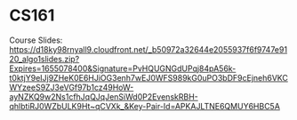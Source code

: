 # CS161

Course Slides: https://d18ky98rnyall9.cloudfront.net/_b50972a32644e2055937f6f9747e9120_algo1slides.zip?Expires=1655078400&Signature=PvHQUGNGdUPqj84pA56k-t0ktjY9eIJj9ZHeK0E6HJiOG3enh7wEJ0WFS989kG0uPO3bDF9cEjneh6VKCWYzeeS9ZJ3eVGf97b1cz49HoW-ayNZKQ9w2Ns1cfhJqQJqJenSiWd0P2EvenskRBH-qhlbtiRJ0WZbULK9Ht~qCVXk_&Key-Pair-Id=APKAJLTNE6QMUY6HBC5A
